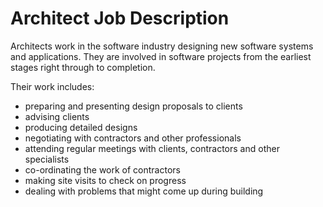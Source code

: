 # Architect Job Description

Architects work in the software industry designing new software systems and applications. They are involved in software projects from the earliest stages right through to completion.

Their work includes:
- preparing and presenting design proposals to clients
- advising clients
- producing detailed designs
- negotiating with contractors and other professionals
- attending regular meetings with clients, contractors and other specialists
- co-ordinating the work of contractors
- making site visits to check on progress
- dealing with problems that might come up during building
